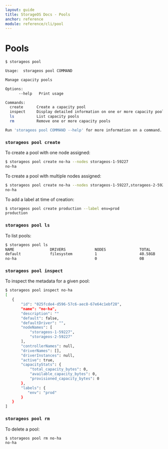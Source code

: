 ```yaml
---
layout: guide
title: StorageOS Docs - Pools
anchor: reference
module: reference/cli/pool
---
```


# Pools

```bash
$ storageos pool

Usage:	storageos pool COMMAND

Manage capacity pools

Options:
      --help   Print usage

Commands:
  create      Create a capacity pool
  inspect     Display detailed information on one or more capacity pools
  ls          List capacity pools
  rm          Remove one or more capacity pools

Run 'storageos pool COMMAND --help' for more information on a command.
```

### `storageos pool create`

To create a pool with one node assigned:

```bash
$ storageos pool create no-ha --nodes storageos-1-59227
no-ha
```

To create a pool with multiple nodes assigned:

```bash
$ storageos pool create no-ha --nodes storageos-1-59227,storageos-2-59227
no-ha
```

To add a label at time of creation:

```bash
$ storageos pool create production --label env=prod
production
```

### `storageos pool ls`

To list pools:

```bash
$ storageos pool ls
NAME                DRIVERS             NODES               TOTAL               USED                STATUS
default             filesystem          1                   40.58GB             5.41%               active
no-ha                                   0                   0B                  -                   active
```

### `storageos pool inspect`

To inspect the metadata for a given pool:

```bash
$ storageos pool inspect no-ha
[
   {
       "id": "025fcde4-d596-57c6-aec8-67e64c1ebf28",
       "name": "no-ha",
       "description": ""
       "default": false,
       "defaultDriver": "",
       "nodeNames": [
           "storageos-1-59227",
           "storageos-2-59227"
       ],
       "controllerNames": null,
       "driverNames": [],
       "driverInstances": null,
       "active": true,
       "capacityStats": {
           "total_capacity_bytes": 0,
           "available_capacity_bytes": 0,
           "provisioned_capacity_bytes": 0
       },
       "labels": {
          "env": "prod"
       }
   }
]
```

### `storageos pool rm`

To delete a pool:

```bash
$ storageos pool rm no-ha
no-ha
```
